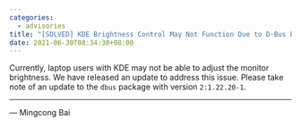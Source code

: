 ```yaml
---
categories:
  - advisories
title: "[SOLVED] KDE Brightness Control May Not Function Due to D-Bus Permission Issue"
date: 2021-06-30T08:34:30+08:00
---
```


Currently, laptop users with KDE may not be able to adjust the monitor
brightness. We have released an update to address this issue. Please
take note of an update to the `dbus` package with version `2:1.22.20-1`.

----

— Mingcong Bai

